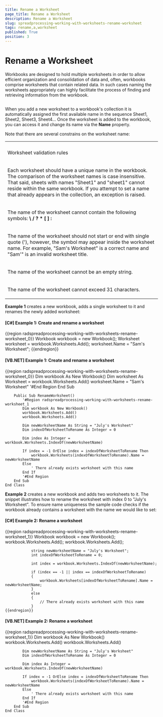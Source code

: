 ```yaml
---
title: Rename a Worksheet
page_title: Rename a Worksheet
description: Rename a Worksheet
slug: spreadprocessing-working-with-worksheets-rename-worksheet
tags: rename,a,worksheet
published: True
position: 3
---
```


# Rename a Worksheet



Workbooks are designed to hold multiple worksheets in order to allow efficient organization and consolidation of data and, often, workbooks comprise worksheets that contain related data. 
        In such cases naming the worksheets appropriately can highly facilitate the process of finding and retrieving information from the workbook.
      

## 

When you add a new worksheet to a workbook's collection it is automatically assigned the first available name in the sequence Sheet1, Sheet2, Sheet3, Sheet4… Once the worksheet
          is added to the workbook, you can access it and change its name via the __Name__ property.
        

Note that there are several constrains on the worksheet name:
        
<table><th><tr><td>

Worksheet validation rules
                </td></tr></th><tr><td>

Each worksheet should have a unique name in the workbook. The comparison of the worksheet names is case insensitive. That said, sheets with names "Sheet1" 
                and "sheet1" cannot reside within the same workbook. If you attempt to set a name that already appears in the collection, an exception is raised.
              </td></tr><tr><td>

The name of the worksheet cannot contain the following symbols: <b>\ / ? * [ ] :</b></td></tr><tr><td>

The name of the worksheet should not start or end with single quote ('), however, the symbol may appear inside the worksheet name. For
                example, "Sam's Worksheet" is a correct name and "Sam'" is an invalid worksheet title.
              </td></tr><tr><td>

The name of the worksheet cannot be an empty string.
              </td></tr><tr><td>

The name of the worksheet cannot exceed 31 characters.
              </td></tr></table>

__Example 1__ creates a new workbook, adds a single worksheet to it and renames the newly added worksheet:
        

#### __[C#] Example 1: Create and rename a worksheet__

{{region radspreadprocessing-working-with-worksheets-rename-worksheet_0}}
	            Workbook workbook = new Workbook();
	            Worksheet worksheet = workbook.Worksheets.Add();
	            worksheet.Name = "Sam's Worksheet";
	{{endregion}}



#### __[VB.NET] Example 1: Create and rename a worksheet__

{{region radspreadprocessing-working-with-worksheets-rename-worksheet_0}}
	        Dim workbook As New Workbook()
	        Dim worksheet As Worksheet = workbook.Worksheets.Add()
	        worksheet.Name = "Sam's Worksheet"
	        '#End Region
	    End Sub
	
	    Public Sub RenameWorksheet()
	        '#Region radspreadprocessing-working-with-worksheets-rename-worksheet_1
	        Dim workbook As New Workbook()
	        workbook.Worksheets.Add()
	        workbook.Worksheets.Add()
	
	        Dim newWorksheetName As String = "July's Worksheet"
	        Dim indexOfWorksheetToRename As Integer = 0
	
	        Dim index As Integer = workbook.Worksheets.IndexOf(newWorksheetName)
	
	        If index = -1 OrElse index = indexOfWorksheetToRename Then
	            workbook.Worksheets(indexOfWorksheetToRename).Name = newWorksheetName
	        Else
	            ' There already exists worksheet with this name
	        End If
	        '#End Region
	    End Sub
	End Class



__Example 2__ creates a new workbook and adds two worksheets to it. The snippet illustrates how to rename the worksheet with index 0 to "July's
          Worksheet". To ensure name uniqueness the sample code checks if the workbook already contains a worksheet with the name we would like to set:
        

#### __[C#] Example 2: Rename a worksheet__

{{region radspreadprocessing-working-with-worksheets-rename-worksheet_1}}
	            Workbook workbook = new Workbook();
	            workbook.Worksheets.Add();
	            workbook.Worksheets.Add();
	
	            string newWorksheetName = "July's Worksheet";
	            int indexOfWorksheetToRename = 0;
	
	            int index = workbook.Worksheets.IndexOf(newWorksheetName);
	
	            if (index == -1 || index == indexOfWorksheetToRename)
	            {
	                workbook.Worksheets[indexOfWorksheetToRename].Name = newWorksheetName;
	            }
	            else
	            {
	                // There already exists worksheet with this name
	            }
	{{endregion}}



#### __[VB.NET] Example 2: Rename a worksheet__

{{region radspreadprocessing-working-with-worksheets-rename-worksheet_1}}
	        Dim workbook As New Workbook()
	        workbook.Worksheets.Add()
	        workbook.Worksheets.Add()
	
	        Dim newWorksheetName As String = "July's Worksheet"
	        Dim indexOfWorksheetToRename As Integer = 0
	
	        Dim index As Integer = workbook.Worksheets.IndexOf(newWorksheetName)
	
	        If index = -1 OrElse index = indexOfWorksheetToRename Then
	            workbook.Worksheets(indexOfWorksheetToRename).Name = newWorksheetName
	        Else
	            ' There already exists worksheet with this name
	        End If
	        '#End Region
	    End Sub
	End Class


